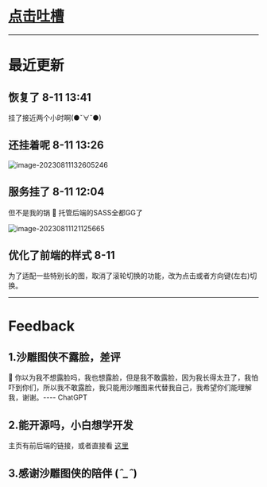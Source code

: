 # [点击吐槽](https://www.wjx.cn/vm/Ps7Bfb1.aspx)

---

# 最近更新

## 恢复了 8-11 13:41

  挂了接近两个小时啊(●ˇ∀ˇ●)

## 还挂着呢 8-11 13:26

![image-20230811132605246](https://wanz-bucket.oss-cn-beijing.aliyuncs.com/typora/image-20230811132605246.png)

## 服务挂了 8-11 12:04

但不是我的锅 🤭 托管后端的SASS全都GG了

![image-20230811121125665](https://wanz-bucket.oss-cn-beijing.aliyuncs.com/typora/image-20230811121125665.png)

## 优化了前端的样式 8-11
  为了适配一些特别长的图，取消了滚轮切换的功能，改为点击或者方向键(左右)切换。

---

# Feedback
## 1.沙雕图侠不露脸，差评
  🥵 你以为我不想露脸吗，我也想露脸，但是我不敢露脸，因为我长得太丑了，我怕吓到你们，所以我不敢露脸，我只能用沙雕图来代替我自己，我希望你们能理解我，谢谢。---- ChatGPT
## 2.能开源吗，小白想学开发

  主页有前后端的链接，或者直接看 [这里](https://github.com/wangzhigang1999/memes/tree/framework)

## 3.感谢沙雕图侠的陪伴 (*ˆ_ˆ*)

  

